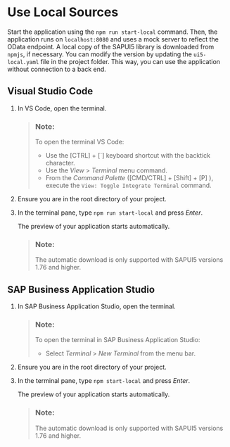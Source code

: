 <!-- loio6d3a21087ba74ce1a5ba475d9ef4fbd4 -->

# Use Local Sources

Start the application using the `npm run start-local` command. Then, the application runs on `localhost:8080` and uses a mock server to reflect the OData endpoint. A local copy of the SAPUI5 library is downloaded from `npmjs`, if necessary. You can modify the version by updating the `ui5-local.yaml` file in the project folder. This way, you can use the application without connection to a back end.



<a name="loio6d3a21087ba74ce1a5ba475d9ef4fbd4__section_r5s_m5t_r4b"/>

## Visual Studio Code

1.  In VS Code, open the terminal.

    > ### Note:  
    > To open the terminal VS Code:
    > 
    > -   Use the [CTRL\] + [\`\]  keyboard shortcut with the backtick character.
    > -   Use the *View* \> *Terminal* menu command.
    > -   From the *Command Palette* \([CMD/CTRL\] + [Shift\] + [P\] \), execute the `View: Toggle Integrate Terminal` command.

2.  Ensure you are in the root directory of your project.
3.  In the terminal pane, type `npm run start-local` and press *Enter*.

    The preview of your application starts automatically.

    > ### Note:  
    > The automatic download is only supported with SAPUI5 versions 1.76 and higher.




<a name="loio6d3a21087ba74ce1a5ba475d9ef4fbd4__section_jf3_55t_r4b"/>

## SAP Business Application Studio

1.  In SAP Business Application Studio, open the terminal.

    > ### Note:  
    > To open the terminal in SAP Business Application Studio:
    > 
    > -   Select *Terminal* \> *New Terminal* from the menu bar.

2.  Ensure you are in the root directory of your project.
3.  In the terminal pane, type `npm start-local` and press *Enter*.

    The preview of your application starts automatically.

    > ### Note:  
    > The automatic download is only supported with SAPUI5 versions 1.76 and higher.


